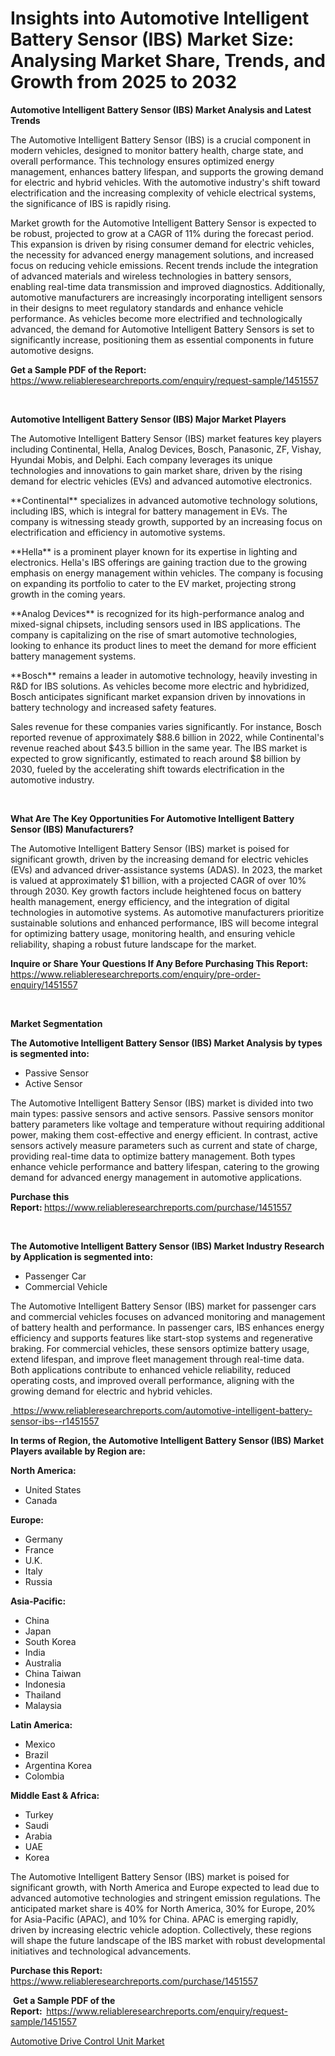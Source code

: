 <p><h1>Insights into Automotive Intelligent Battery Sensor (IBS) Market Size: Analysing Market Share, Trends, and Growth from 2025 to 2032</h1></p><p><strong>Automotive Intelligent Battery Sensor (IBS) Market Analysis and Latest Trends</strong></p>
<p><p>The Automotive Intelligent Battery Sensor (IBS) is a crucial component in modern vehicles, designed to monitor battery health, charge state, and overall performance. This technology ensures optimized energy management, enhances battery lifespan, and supports the growing demand for electric and hybrid vehicles. With the automotive industry's shift toward electrification and the increasing complexity of vehicle electrical systems, the significance of IBS is rapidly rising.</p><p>Market growth for the Automotive Intelligent Battery Sensor is expected to be robust, projected to grow at a CAGR of 11% during the forecast period. This expansion is driven by rising consumer demand for electric vehicles, the necessity for advanced energy management solutions, and increased focus on reducing vehicle emissions. Recent trends include the integration of advanced materials and wireless technologies in battery sensors, enabling real-time data transmission and improved diagnostics. Additionally, automotive manufacturers are increasingly incorporating intelligent sensors in their designs to meet regulatory standards and enhance vehicle performance. As vehicles become more electrified and technologically advanced, the demand for Automotive Intelligent Battery Sensors is set to significantly increase, positioning them as essential components in future automotive designs.</p></p>
<p><strong>Get a Sample PDF of the Report:&nbsp;</strong> <a href="https://www.reliableresearchreports.com/enquiry/request-sample/1451557?utm_campaign=2737&utm_medium=2&utm_source=Github&utm_content=ia&utm_term=30032025&utm_id=automotive-intelligent-battery-sensor-ibs">https://www.reliableresearchreports.com/enquiry/request-sample/1451557</a></p>
<p>&nbsp;</p>
<p><strong>Automotive Intelligent Battery Sensor (IBS) Major Market Players</strong></p>
<p><p>The Automotive Intelligent Battery Sensor (IBS) market features key players including Continental, Hella, Analog Devices, Bosch, Panasonic, ZF, Vishay, Hyundai Mobis, and Delphi. Each company leverages its unique technologies and innovations to gain market share, driven by the rising demand for electric vehicles (EVs) and advanced automotive electronics.</p><p>**Continental** specializes in advanced automotive technology solutions, including IBS, which is integral for battery management in EVs. The company is witnessing steady growth, supported by an increasing focus on electrification and efficiency in automotive systems.</p><p>**Hella** is a prominent player known for its expertise in lighting and electronics. Hella's IBS offerings are gaining traction due to the growing emphasis on energy management within vehicles. The company is focusing on expanding its portfolio to cater to the EV market, projecting strong growth in the coming years.</p><p>**Analog Devices** is recognized for its high-performance analog and mixed-signal chipsets, including sensors used in IBS applications. The company is capitalizing on the rise of smart automotive technologies, looking to enhance its product lines to meet the demand for more efficient battery management systems.</p><p>**Bosch** remains a leader in automotive technology, heavily investing in R&D for IBS solutions. As vehicles become more electric and hybridized, Bosch anticipates significant market expansion driven by innovations in battery technology and increased safety features.</p><p>Sales revenue for these companies varies significantly. For instance, Bosch reported revenue of approximately $88.6 billion in 2022, while Continental's revenue reached about $43.5 billion in the same year. The IBS market is expected to grow significantly, estimated to reach around $8 billion by 2030, fueled by the accelerating shift towards electrification in the automotive industry.</p></p>
<p>&nbsp;</p>
<p><strong>What Are The Key Opportunities For Automotive Intelligent Battery Sensor (IBS) Manufacturers?</strong></p>
<p><p>The Automotive Intelligent Battery Sensor (IBS) market is poised for significant growth, driven by the increasing demand for electric vehicles (EVs) and advanced driver-assistance systems (ADAS). In 2023, the market is valued at approximately $1 billion, with a projected CAGR of over 10% through 2030. Key growth factors include heightened focus on battery health management, energy efficiency, and the integration of digital technologies in automotive systems. As automotive manufacturers prioritize sustainable solutions and enhanced performance, IBS will become integral for optimizing battery usage, monitoring health, and ensuring vehicle reliability, shaping a robust future landscape for the market.</p></p>
<p><strong>Inquire or Share Your Questions If Any Before Purchasing This Report:</strong> <a href="https://www.reliableresearchreports.com/enquiry/pre-order-enquiry/1451557?utm_campaign=2737&utm_medium=2&utm_source=Github&utm_content=ia&utm_term=30032025&utm_id=automotive-intelligent-battery-sensor-ibs">https://www.reliableresearchreports.com/enquiry/pre-order-enquiry/1451557</a></p>
<p>&nbsp;</p>
<p><strong>Market Segmentation</strong></p>
<p><strong>The Automotive Intelligent Battery Sensor (IBS) Market Analysis by types is segmented into:</strong></p>
<p><ul><li>Passive Sensor</li><li>Active Sensor</li></ul></p>
<p><p>The Automotive Intelligent Battery Sensor (IBS) market is divided into two main types: passive sensors and active sensors. Passive sensors monitor battery parameters like voltage and temperature without requiring additional power, making them cost-effective and energy efficient. In contrast, active sensors actively measure parameters such as current and state of charge, providing real-time data to optimize battery management. Both types enhance vehicle performance and battery lifespan, catering to the growing demand for advanced energy management in automotive applications.</p></p>
<p><strong>Purchase this Report:&nbsp;</strong><a href="https://www.reliableresearchreports.com/purchase/1451557?utm_campaign=2737&utm_medium=2&utm_source=Github&utm_content=ia&utm_term=30032025&utm_id=automotive-intelligent-battery-sensor-ibs">https://www.reliableresearchreports.com/purchase/1451557</a></p>
<p>&nbsp;</p>
<p><strong>The Automotive Intelligent Battery Sensor (IBS) Market Industry Research by Application is segmented into:</strong></p>
<p><ul><li>Passenger Car</li><li>Commercial Vehicle</li></ul></p>
<p><p>The Automotive Intelligent Battery Sensor (IBS) market for passenger cars and commercial vehicles focuses on advanced monitoring and management of battery health and performance. In passenger cars, IBS enhances energy efficiency and supports features like start-stop systems and regenerative braking. For commercial vehicles, these sensors optimize battery usage, extend lifespan, and improve fleet management through real-time data. Both applications contribute to enhanced vehicle reliability, reduced operating costs, and improved overall performance, aligning with the growing demand for electric and hybrid vehicles.</p></p>
<p><a href="https://www.reliableresearchreports.com/automotive-intelligent-battery-sensor-ibs--r1451557?utm_campaign=2737&utm_medium=2&utm_source=Github&utm_content=ia&utm_term=30032025&utm_id=automotive-intelligent-battery-sensor-ibs">&nbsp;https://www.reliableresearchreports.com/automotive-intelligent-battery-sensor-ibs--r1451557</a></p>
<p><strong>In terms of Region, the Automotive Intelligent Battery Sensor (IBS) Market Players available by Region are:</strong></p>
<p>
    <p> <strong> North America: </strong>
        <ul>
            <li>United States</li>
            <li>Canada</li>
        </ul>
        </p> 
    <p> <strong> Europe: </strong>
        <ul>
            <li>Germany</li>
            <li>France</li>
            <li>U.K.</li>
            <li>Italy</li>
            <li>Russia</li>
        </ul>
        </p> 
    <p> <strong> Asia-Pacific: </strong>
        <ul>
            <li>China</li>
            <li>Japan</li>
            <li>South Korea</li>
            <li>India</li>
            <li>Australia</li>
            <li>China Taiwan</li>
            <li>Indonesia</li>
            <li>Thailand</li>
            <li>Malaysia</li>
        </ul>
        </p> 
    <p> <strong> Latin America: </strong>
        <ul>
            <li>Mexico</li>
            <li>Brazil</li>
            <li>Argentina Korea</li>
            <li>Colombia</li>
        </ul>
        </p> 
    <p> <strong> Middle East & Africa: </strong>
        <ul>
            <li>Turkey</li>
            <li>Saudi</li>
            <li>Arabia</li>
            <li>UAE</li>
            <li>Korea</li>
        </ul>
    </p>
    </p>
<p><p>The Automotive Intelligent Battery Sensor (IBS) market is poised for significant growth, with North America and Europe expected to lead due to advanced automotive technologies and stringent emission regulations. The anticipated market share is 40% for North America, 30% for Europe, 20% for Asia-Pacific (APAC), and 10% for China. APAC is emerging rapidly, driven by increasing electric vehicle adoption. Collectively, these regions will shape the future landscape of the IBS market with robust developmental initiatives and technological advancements.</p></p>
<p><strong>Purchase this Report: </strong><a href="https://www.reliableresearchreports.com/purchase/1451557?utm_campaign=2737&utm_medium=2&utm_source=Github&utm_content=ia&utm_term=30032025&utm_id=automotive-intelligent-battery-sensor-ibs">https://www.reliableresearchreports.com/purchase/1451557</a></p>
<p>&nbsp;<strong>Get a Sample PDF of the Report:&nbsp;&nbsp;</strong><a href="https://www.reliableresearchreports.com/enquiry/request-sample/1451557?utm_campaign=2737&utm_medium=2&utm_source=Github&utm_content=ia&utm_term=30032025&utm_id=automotive-intelligent-battery-sensor-ibs">https://www.reliableresearchreports.com/enquiry/request-sample/1451557</a></p>
<p><strong></strong></p>
<p><p><a href="https://github.com/vitrilaoire/Market-Research-Report-List-1/blob/main/automotive-drive-control-unit-market.md?utm_campaign=2737&utm_medium=2&utm_source=Github&utm_content=ia&utm_term=30032025&utm_id=automotive-intelligent-battery-sensor-ibs">Automotive Drive Control Unit Market</a></p></p>